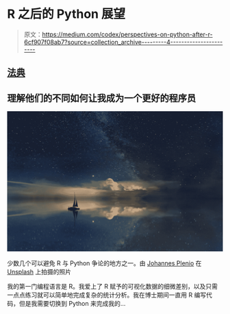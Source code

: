 # R 之后的 Python 展望

> 原文：<https://medium.com/codex/perspectives-on-python-after-r-6cf907f08ab7?source=collection_archive---------4----------------------->

## [法典](http://medium.com/codex)

## 理解他们的不同如何让我成为一个更好的程序员

![](img/c3f565cfaf8d537ab53ec93b88667f87.png)

少数几个可以避免 R 与 Python 争论的地方之一。由 [Johannes Plenio](https://unsplash.com/@jplenio?utm_source=medium&utm_medium=referral) 在 [Unsplash](https://unsplash.com?utm_source=medium&utm_medium=referral) 上拍摄的照片

我的第一门编程语言是 R。我爱上了 R 赋予的可视化数据的细微差别，以及只需一点点练习就可以简单地完成复杂的统计分析。我在博士期间一直用 R 编写代码，但是我需要切换到 Python 来完成我的…